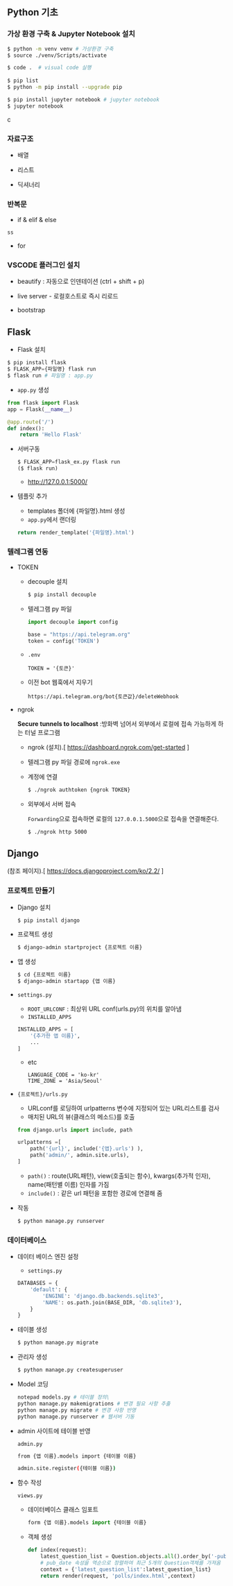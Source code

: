 ## Python 기초

### 가상 환경 구축 & Jupyter Notebook 설치

``` bash
$ python -m venv venv # 가상환경 구축
$ source ./venv/Scripts/activate

$ code .  # visual code 실행
 
$ pip list
$ python -m pip install --upgrade pip

$ pip install jupyter notebook # jupyter notebook
$ jupyter notebook
```

c 

### 자료구조

- 배열

- 리스트

- 딕셔너리

  

### 반복문

- if & elif & else

``` python
ss
```

- for



### VSCODE 플러그인 설치

- beautify : 자동으로 인덴테이션 (ctrl + shift + p)

- live server - 로컬호스트로 즉시 리로드

- bootstrap



## Flask

- Flask 설치

```python
$ pip install flask
$ FLASK_APP={파일명} flask run
$ flask run # 파일명 : app.py
```

- `app.py` 생성

```python
from flask import Flask
app = Flask(__name__)

@app.route('/')
def index():
    return 'Hello Flask'
```

- 서버구동

  ``` python
  $ FLASK_APP=flask_ex.py flask run 
  ($ flask run)
  ```

  - http://127.0.0.1:5000/ 

- 템플릿 추가

  - templates 폴더에 {파일명}.html 생성
  - `app.py`에서 랜더링

  ```python
  return render_template('{파일명}.html')
  ```





### 텔레그램 연동

- TOKEN

  - decouple 설치

    ```	bash
    $ pip install decouple	
    ```

  - 텔레그램 py 파일

    ```python
    import decouple import config
    
    base = "https://api.telegram.org"
    token = config('TOKEN')
    ```

  - `.env`

    ```
    TOKEN = '{토큰}'
    ```

  - 이전 bot 웹훅에서 지우기

    `https://api.telegram.org/bot{토큰값}/deleteWebhook`

- ngrok  

  **Secure tunnels to localhost** :방화벽 넘어서 외부에서 로컬에 접속 가능하게 하는 터널 프로그램 

  - ngrok (설치).[ https://dashboard.ngrok.com/get-started ]

  - 텔레그램 py 파일 경로에 `ngrok.exe`

  - 계정에 연결
  
    ```bash
    $ ./ngrok authtoken {ngrok TOKEN}
    ```
    
  - 외부에서 서버 접속
  
    `Forwarding`으로 접속하면  로컬의 `127.0.0.1.5000`으로 접속을 연결해준다.
  
    ``` bash
    $ ./ngrok http 5000
    ```





## Django

(참조 페이지).[ https://docs.djangoproject.com/ko/2.2/ ]



### 프로젝트 만들기

- Django 설치

  ```bash
  $ pip install django
  ```

- 프로젝트 생성

  ```bash
  $ django-admin startproject {프로젝트 이름}
  ```

- 앱 생성

  ```bash
  $ cd {프로젝트 이름}
  $ django-admin startapp {앱 이름}
  ```

- `settings.py` 

  - `ROOT_URLCONF` : 최상위 URL conf(urls.py)의 위치를 알아냄
  - `INSTALLED_APPS`

  ```python
  INSTALLED_APPS = [
      '{추가한 앱 이름}',
      ...
  ]
  ```

  - etc

    ```
    LANGUAGE_CODE = 'ko-kr'
    TIME_ZONE = 'Asia/Seoul'
    ```

- `{프로젝트}/urls.py`

  - URLconf를 로딩하여 urlpatterns 변수에 지정되어 있는 URL리스트를 검사
  - 매치된 URL의 뷰(클래스의 메소드)를 호출

  ```python
  from django.urls import include, path
  
  urlpatterns =[
      path('{url}', include('{앱}.urls') ),
      path('admin/', admin.site.urls),
  ]
  ```

  - `path()` : route(URL패턴), view(호출되는 함수), kwargs(추가적 인자), name(패턴별 이름) 인자를 가짐
  - `include()` : 같은 url 패턴을 포함한 경로에 연결해 줌

- 작동

  ```bash
  $ python manage.py runserver
  ```



### 데이터베이스

- 데이터 베이스 엔진 설정

  - `settings.py`

  ```python
  DATABASES = {
      'default': {
          'ENGINE': 'django.db.backends.sqlite3',
          'NAME': os.path.join(BASE_DIR, 'db.sqlite3'),
      }
  }
  ```

- 테이블 생성

  ```bash
  $ python manage.py migrate
  ```

- 관리자 생성

  ```bash
  $ python manage.py createsuperuser
  ```

- Model 코딩

  ```bash
  notepad models.py # 테이블 정의\
  python manage.py makemigrations # 변경 필요 사항 추출
  python manage.py migrate # 변경 사항 반영
  python manage.py runserver # 웹서버 기동
  ```

- admin 사이트에 테이블 반영

  `admin.py`

  ```bash
  from {앱 이름}.models import {테이블 이름}
  
  admin.site.register({테이블 이름})
  ```

- 함수 작성

  `views.py`

  - 데이터베이스 클래스 임포트

    ```python
    form {앱 이름}.models import {테이블 이름}
    ```

  - 객체 생성

    ```python
    def index(request):
        latest_question_list = Question.objects.all().order_by('-pub_date')[:5]
        # pub_date 속성을 역순으로 정렬하여 최근 5개의 Question객체를 가져옴
        context = {'latest_question_list':latest_question_list}
        return render(request, 'polls/index.html',context)
    ```

    